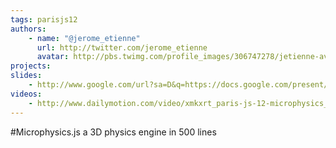 ```yaml
---
tags: parisjs12
authors:
    - name: "@jerome_etienne"
      url: http://twitter.com/jerome_etienne
      avatar: http://pbs.twimg.com/profile_images/306747278/jetienne-avatar_bigger.jpg
projects:
slides:
    - http://www.google.com/url?sa=D&q=https://docs.google.com/present/view%3Fid%3Ddhng4bgf_77fkzsn9dt&usg=AFQjCNHwFduDSLogTln8WTzb5_tMtI5UgA
videos:
    - http://www.dailymotion.com/video/xmkxrt_paris-js-12-microphysics_tech
---
```

#Microphysics.js a 3D physics engine in 500 lines
